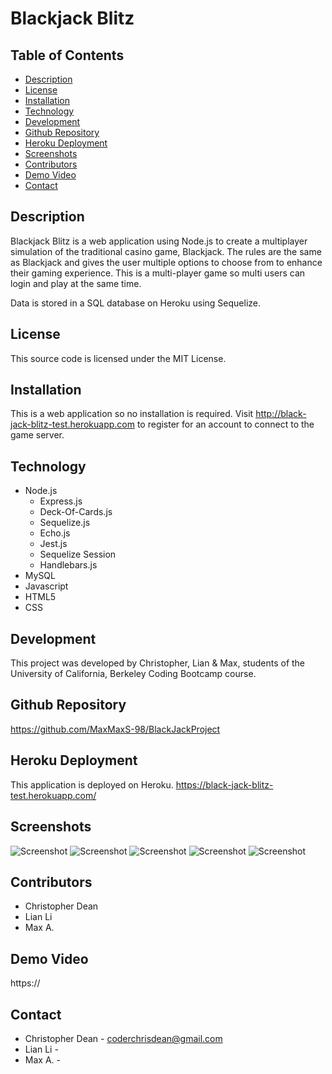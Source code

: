 # Blackjack Blitz

## Table of Contents
* [Description](#description)
* [License](#license)
* [Installation](#installation)
* [Technology](#technology)
* [Development](#development)
* [Github Repository](#github-repository)
* [Heroku Deployment](#heroku-deployment)
* [Screenshots](#screenshots)
* [Contributors](#contributors)
* [Demo Video](#demo-video)
* [Contact](#contact)

## Description
Blackjack Blitz is a web application using Node.js to create a multiplayer simulation of the traditional casino game, Blackjack.  The rules are the same as Blackjack and gives the user multiple options to choose from to enhance their gaming experience.  This is a multi-player game so multi users can login and play at the same time.

Data is stored in a SQL database on Heroku using Sequelize. 
## License
This source code is licensed under the MIT License.

## Installation
This is a web application so no installation is required.  Visit http://black-jack-blitz-test.herokuapp.com to register for an account to connect to the game server.

## Technology
* Node.js
    * Express.js
    * Deck-Of-Cards.js
    * Sequelize.js
    * Echo.js
    * Jest.js
    * Sequelize Session
    * Handlebars.js
* MySQL
* Javascript
* HTML5
* CSS

## Development
This project was developed by  Christopher, Lian & Max, students of the University of California, Berkeley Coding Bootcamp course.  

## Github Repository
https://github.com/MaxMaxS-98/BlackJackProject

## Heroku Deployment
This application is deployed on Heroku. 
https://black-jack-blitz-test.herokuapp.com/

## Screenshots
![Screenshot]()
![Screenshot]()
![Screenshot]()
![Screenshot]()
![Screenshot]()


## Contributors
* Christopher Dean
* Lian Li
* Max A.

## Demo Video
https://

## Contact
* Christopher Dean - coderchrisdean@gmail.com
* Lian Li -
* Max A. -